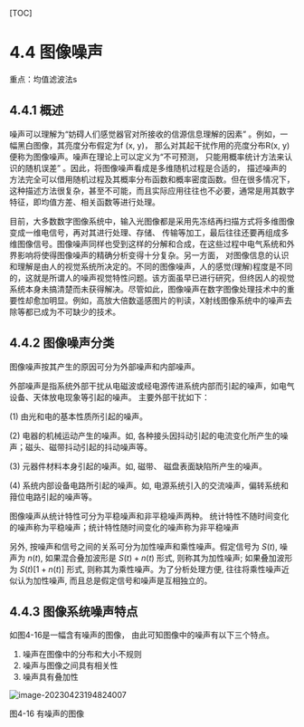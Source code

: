 [TOC]

# 4.4 图像噪声

重点：均值滤波法s

## 4.4.1 概述

噪声可以理解为“妨碍人们感觉器官对所接收的信源信息理解的因素” 。例如，一幅黑白图像，其亮度分布假定为f (x, y)， 那么对其起干扰作用的亮度分布R(x, y)便称为图像噪声。噪声在理论上可以定义为“不可预测， 只能用概率统计方法来认识的随机误差” 。因此，将图像噪声看成是多维随机过程是合适的， 描述噪声的方法完全可以借用随机过程及其概率分布函数和概率密度函数。但在很多情况下，这种描述方法很复杂，甚至不可能，而且实际应用往往也不必要，通常是用其数字特征，即均值方差、相关函数等进行处理。

目前，大多数数字图像系统中，输入光图像都是采用先冻结再扫描方式将多维图像变成一维电信号，再对其进行处理、存储、 传输等加工，最后往往还要再组成多维图像信号。图像噪声同样也受到这样的分解和合成，在这些过程中电气系统和外界影响将使得图像噪声的精确分析变得十分复杂。另一方面， 对图像信息的认识和理解是由人的视觉系统所决定的。不同的图像噪声，人的感觉(理解)程度是不同的，这就是所谓人的噪声视觉特性问题。该方面虽早已进行研究，但终因人的视觉系统本身未搞清楚而未获得解决。尽管如此，图像噪声在数字图像处理技术中的重要性却愈加明显。例如，高放大倍数遥感图片的判读，X射线图像系统中的噪声去除等都已成为不可缺少的技术。

## 4.4.2 图像噪声分类

图像噪声按其产生的原因可分为外部噪声和内部噪声。 

外部噪声是指系统外部干扰从电磁波或经电源传进系统内部而引起的噪声，如电气设备、天体放电现象等引起的噪声。 主要外部干扰如下： 

(1) 由光和电的基本性质所引起的噪声。 

(2) 电器的机械运动产生的噪声。如, 各种接头因抖动引起的电流变化所产生的噪声；磁头、磁带抖动引起的抖动噪声等。

(3) 元器件材料本身引起的噪声。如, 磁带、 磁盘表面缺陷所产生的噪声。 

(4) 系统内部设备电路所引起的噪声。如, 电源系统引入的交流噪声，偏转系统和箝位电路引起的噪声等。 

图像噪声从统计特性可分为平稳噪声和非平稳噪声两种。 统计特性不随时间变化的噪声称为平稳噪声；统计特性随时间变化的噪声称为非平稳噪声

另外, 按噪声和信号之间的关系可分为加性噪声和乘性噪声。假定信号为 $S(t)$, 噪声为 $n(t)$, 如果混合叠加波形是 $S(t)+n(t)$ 形式, 则称其为加性噪声; 如果叠加波形为 $S(t)[1+n(t)]$ 形式, 则称其为乘性噪声。为了分析处理方便, 往往将乘性噪声近似认为加性噪声, 而且总是假定信号和噪声是互相独立的。

## 4.4.3 图像系统噪声特点

如图4-16是一幅含有噪声的图像， 由此可知图像中的噪声有以下三个特点。

1. 噪声在图像中的分布和大小不规则
2. 噪声与图像之间具有相关性
3. 噪声具有叠加性

![image-20230423194824007](https://mypic-1312707183.cos.ap-nanjing.myqcloud.com/image-20230423194824007.png)

图4-16 有噪声的图像